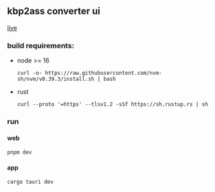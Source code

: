 ## kbp2ass converter ui

[live](https://kbp2ass.livekj.com/)

### build requirements:

- node >= 16

  ```
  curl -o- https://raw.githubusercontent.com/nvm-sh/nvm/v0.39.3/install.sh | bash
  ```

- rust
  ```
  curl --proto '=https' --tlsv1.2 -sSf https://sh.rustup.rs | sh
  ```

### run

#### web

```
pnpm dev
```

#### app

```
cargo tauri dev
```
